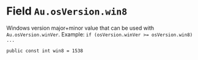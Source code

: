 # Field `Au.osVersion.win8`

Windows version major+minor value that can be used with `Au.osVersion.winVer`. Example: `if (osVersion.winVer >= osVersion.win8) ...`

```
public const int win8 = 1538
```
